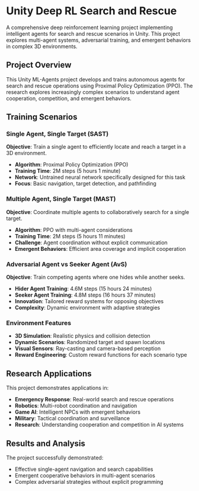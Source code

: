 # Unity Deep RL Search and Rescue

A comprehensive deep reinforcement learning project implementing intelligent agents for search and rescue scenarios in Unity. This project explores multi-agent systems, adversarial training, and emergent behaviors in complex 3D environments.

## Project Overview

This Unity ML-Agents project develops and trains autonomous agents for search and rescue operations using Proximal Policy Optimization (PPO). The research explores increasingly complex scenarios to understand agent cooperation, competition, and emergent behaviors.

## Training Scenarios

### Single Agent, Single Target (SAST)
**Objective**: Train a single agent to efficiently locate and reach a target in a 3D environment.

- **Algorithm**: Proximal Policy Optimization (PPO)
- **Training Time**: 2M steps (5 hours 1 minute)
- **Network**: Untrained neural network specifically designed for this task
- **Focus**: Basic navigation, target detection, and pathfinding

### Multiple Agent, Single Target (MAST)  
**Objective**: Coordinate multiple agents to collaboratively search for a single target.

- **Algorithm**: PPO with multi-agent considerations
- **Training Time**: 2M steps (5 hours 11 minutes)  
- **Challenge**: Agent coordination without explicit communication
- **Emergent Behaviors**: Efficient area coverage and implicit cooperation

### Adversarial Agent vs Seeker Agent (AvS)
**Objective**: Train competing agents where one hides while another seeks.

- **Hider Agent Training**: 4.6M steps (15 hours 24 minutes)
- **Seeker Agent Training**: 4.8M steps (16 hours 37 minutes)
- **Innovation**: Tailored reward systems for opposing objectives
- **Complexity**: Dynamic environment with adaptive strategies

### Environment Features
- **3D Simulation**: Realistic physics and collision detection
- **Dynamic Scenarios**: Randomized target and spawn locations
- **Visual Sensors**: Ray-casting and camera-based perception
- **Reward Engineering**: Custom reward functions for each scenario type

## Research Applications

This project demonstrates applications in:
- **Emergency Response**: Real-world search and rescue operations
- **Robotics**: Multi-robot coordination and navigation
- **Game AI**: Intelligent NPCs with emergent behaviors
- **Military**: Tactical coordination and surveillance
- **Research**: Understanding cooperation and competition in AI systems

## Results and Analysis

The project successfully demonstrated:
- Effective single-agent navigation and search capabilities
- Emergent cooperative behaviors in multi-agent scenarios
- Complex adversarial strategies without explicit programming